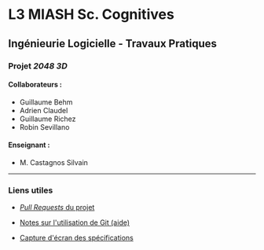 # L3 MIASH Sc. Cognitives
## Ingénieurie Logicielle - Travaux Pratiques
### Projet *2048 3D*

#### Collaborateurs :
 * Guillaume Behm
 * Adrien Claudel
 * Guillaume Richez
 * Robin Sevillano

#### Enseignant :
 * M. Castagnos Silvain
____
### Liens utiles
 * [*Pull Requests* du projet](https://github.com/SevillanoRobin/Projet-2048-Behm-Claudel-Richez-Sevillano/pulls)
 
 
 * [Notes sur l'utilisation de Git (aide)](misc/git-help.md)
 * [Capture d'écran des spécifications](misc/specs.png)